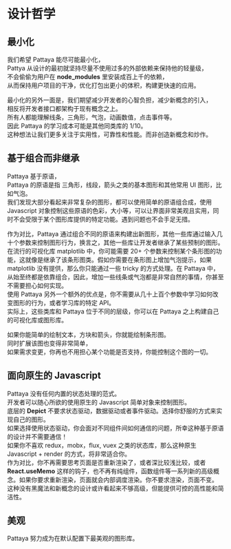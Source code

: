 # 设计哲学

## 最小化

我们希望 Pattaya 能尽可能最小化，   
Pattya 从设计的最初就坚持尽量不使用过多的外部依赖来保持他的轻量级，  
不会偷偷为用户在 **node_modules** 里安装成百上千的依赖，  
从而保持用户项目的干净，优化打包出更小的体积，构建更快速的应用。  

最小化的另外一面是，我们期望减少开发者的心智负担，减少新概念的引入，  
相反将开发者接口都架构于现有概念之上。  
所有人都能理解线条，三角形，气泡，动画数值，点击事件等。  
因此 Pattaya 的学习成本可能是其他同类库的 1/10。  
这种想法让我们更多关注于实用性，可靠性和性能。而非创造新概念和炒作。  

## 基于组合而非继承

Pattaya 基于原语，  
Pattaya 的原语是指 三角形，线段，箭头之类的基本图形和其他常用 UI 图形，比如气泡。  
我们发现大部分看起来非常复杂的图形，都可以使用简单的原语组合成，使用 Javascript 对象控制这些原语的色彩，大小等，可以让界面非常美观且实用，同时不会受限于某个图形库提供的特定功能。遇到问题也不会手足无措。  

作为对比，Pattaya 通过组合不同的原语来构建出新图形，其他一些库通过输入几十个参数来控制图形行为，换言之，其他一些库让开发者继承了某些预制的图形。  
在流行的可视化库 matplotlib 中，你可能需要 20+ 个参数来控制某个条形图的功能，这就像是继承了该条形图类。假如你需要在条形图上增加气泡提示，如果 matplotlib 没有提供，那么你只能通过一些 tricky 的方式处理。在 Pattaya 中，从始至终都是依靠组合，因此，增加一些线条或气泡都是非常自然的事情，你甚至不需要担心如何实现。  
使用 Pattaya 另外一个额外的优点是，你不需要从几十上百个参数中学习如何改变图形的行为，或者学习库的特定 API。  
实际上，这些类库和 Pattaya 位于不同的层级，你可以在 Pattaya 之上构建自己的可视化库或图形库。  

如果你能简单的绘制文本，方块和箭头，你就能绘制条形图。  
同时扩展该图也变得非常简单，  
如果需求变更，你再也不用担心某个功能是否支持，你能控制这个图的一切。  

## 面向原生的 Javascript

Pattaya 没有任何内置的状态处理的范式。    
开发者可以随心所欲的使用原生的 Javascript 简单对象来控制图形。    
底层的 **Depict** 不要求状态驱动，数据驱动或者事件驱动。选择你舒服的方式来实现自己的图形。  
如果选择使用状态驱动，你会面对不同组件间如何通信的问题，所幸这种基于原语的设计并不需要通信！  
如果你不喜欢 redux，mobx，flux, vuex 之类的状态库，那么这种原生 Javascript + render 的方式，将非常适合你。  
作为对比，你不再需要思考页面是否重新渲染了，或者深比较浅比较，或者 **React.useMemo** 这样的钩子，也不再有纯组件，函数组件等一系列新的高级概念。如果你要求重新渲染，页面就会内部调度渲染。你不要求渲染，页面不变。  
这种没有黑魔法和新概念的设计或许看起来不够高级，但能提供可控的高性能和简洁性。  

## 美观

Pattaya 努力成为在默认配置下最美观的图形库。  